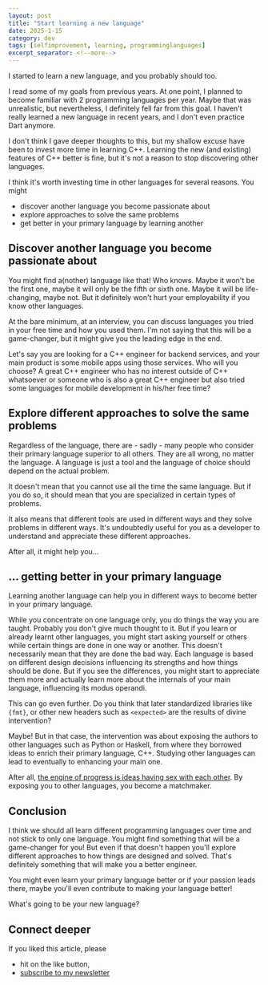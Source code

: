 ```yaml
---
layout: post
title: "Start learning a new language"
date: 2025-1-15
category: dev
tags: [selfimprovement, learning, programminglanguages]
excerpt_separator: <!--more-->
---
```

I started to learn a new language, and you probably should too.

I read some of my goals from previous years. At one point, I planned to become familiar with 2 programming languages per year. Maybe that was unrealistic, but nevertheless, I definitely fell far from this goal. I haven't really learned a new language in recent years, and I don't even practice Dart anymore.

I don't think I gave deeper thoughts to this, but my shallow excuse have been to invest more time in learning C++. Learning the new (and existing) features of C++ better is fine, but it's not a reason to stop discovering other languages.

I think it's worth investing time in other languages for several reasons. You might
- discover another language you become passionate about
- explore approaches to solve the same problems
- get better in your primary language by learning another

## Discover another language you become passionate about

You might find a(nother) language like that! Who knows. Maybe it won't be the first one, maybe it will only be the fifth or sixth one. Maybe it will be life-changing, maybe not. But it definitely won't hurt your employability if you know other languages.

At the bare minimum, at an interview, you can discuss languages you tried in your free time and how you used them. I'm not saying that this will be a game-changer, but it might give you the leading edge in the end.

Let's say you are looking for a C++ engineer for backend services, and your main product is some mobile apps using those services. Who will you choose? A great C++ engineer who has no interest outside of C++ whatsoever or someone who is also a great C++ engineer but also tried some languages for mobile development in his/her free time?

## Explore different approaches to solve the same problems

Regardless of the language, there are - sadly - many people who consider their primary language superior to all others. They are all wrong, no matter the language. A language is just a tool and the language of choice should depend on the actual problem.

It doesn't mean that you cannot use all the time the same language. But if you do so, it should mean that you are specialized in certain types of problems.

It also means that different tools are used in different ways and they solve problems in different ways. It's undoubtedly useful for you as a developer to understand and appreciate these different approaches. 

After all, it might help you...

## ... getting better in your primary language

Learning another language can help you in different ways to become better in your primary language.

While you concentrate on one language only, you do things the way you are taught. Probably you don't give much thought to it. But if you learn or already learnt other languages, you might start asking yourself or others while certain things are done in one way or another. This doesn't necessarily mean that they are done the bad way. Each language is based on different design decisions influencing its strengths and how things should be done. But if you see the differences, you might start to appreciate them more and actually learn more about the internals of your main language, influencing its modus operandi.

This can go even further. Do you think that later standardized libraries like `{fmt}`, or other new headers such as `<expected>` are the results of divine intervention?

Maybe! But in that case, the intervention was about exposing the authors to other languages such as Python or Haskell, from where they borrowed ideas to enrich their primary language, C++. Studying other languages can lead to eventually to enhancing your main one.

After all, [the engine of progress is ideas having sex with each other](https://www.npr.org/2012/06/08/154452486/what-happens-when-ideas-have-sex). By exposing you to other languages, you become a matchmaker.

## Conclusion

I think we should all learn different programming languages over time and not stick to only one language. You might find something that will be a game-changer for you! But even if that doesn't happen you'll explore different approaches to how things are designed and solved. That's definitely something that will make you a better engineer.

You might even learn your primary language better or if your passion leads there, maybe you'll even contribute to making your language better!

What's going to be your new language?

## Connect deeper

If you liked this article, please 
- hit on the like button,  
- [subscribe to my newsletter](http://eepurl.com/gvcv1j)
